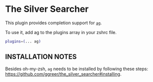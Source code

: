 # The Silver Searcher

This plugin provides completion support for [`ag`](https://github.com/ggreer/the_silver_searcher).

To use it, add ag to the plugins array in your zshrc file.

```zsh
plugins=(... ag)
```

## INSTALLATION NOTES

Besides oh-my-zsh, `ag` needs to be installed by following these steps: https://github.com/ggreer/the_silver_searcher#installing.
